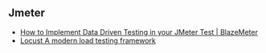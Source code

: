 ## Jmeter
- [How to Implement Data Driven Testing in your JMeter Test | BlazeMeter ](https://www.blazemeter.com/blog/how-to-implement-data-driven-testing-in-your-jmeter-test)
- [Locust A modern load testing framework ](https://locust.io/)